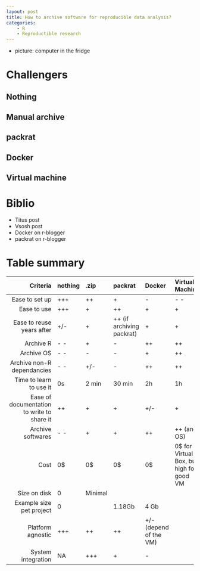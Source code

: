 ```yaml
---
layout: post
title: How to archive software for reproducible data analysis?
categories: 
    - R 
    - Reproductible research
---
```


- picture: computer in the fridge

# Challengers

## Nothing

## Manual archive

## packrat

## Docker

## Virtual machine

# Biblio

- Titus post
- Vsosh post
- Docker on r-blogger
- packrat on r-blogger

# Table summary

Criteria | nothing | .zip | packrat | Docker | Virtual Machine |
--------:|:--------|:-----|:--------|:-------|:----------------|
Ease to set up | +++ | ++ | +       | -      |- -               |
Ease to use    | +++ | +  | ++      | +      | +               |
Ease to reuse years after | +/- | + | ++ (if archiving packrat) | + | + |
Archive R      | - - | +   | -       | ++     | ++ |
Archive OS     | - - | -   | -       | +      | ++ |
Archive non-R dependancies | - - | +/- | - | ++ | ++ |
Time to learn to use it | 0s | 2 min | 30 min | 2h | 1h |
Ease of documentation to write to share it | ++ | + | + | +/- | + |
Archive softwares | - -| +  | +       | ++      | ++ (and OS)   |
Cost              | 0$ | 0$ |  0$    | 0$      | 0$ for Virtual Box, but high for good VM |
Size on disk | 0 | Minimal | 
Example size pet project | 0 |         | 1.18Gb | 4 Gb |
Platform agnostic | +++ | ++ | ++ | +/- (depend of the VM)|
System integration| NA  | +++| + | - |

